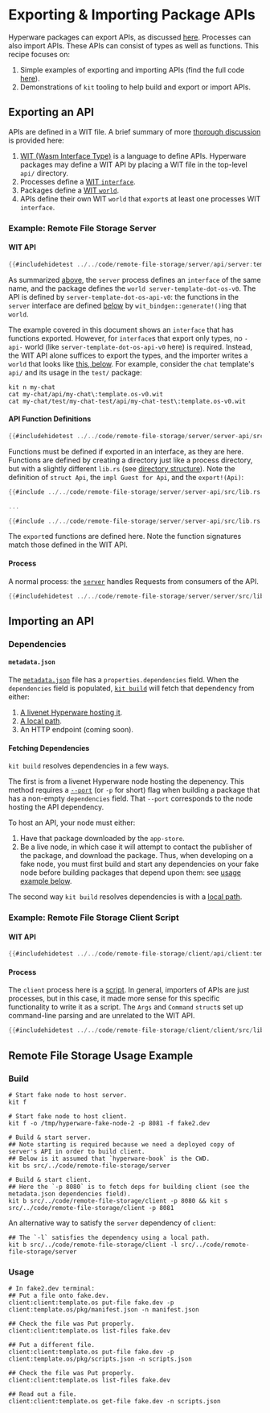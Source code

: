 # Exporting & Importing Package APIs

Hyperware packages can export APIs, as discussed [here](../system/process/wit_apis.md).
Processes can also import APIs.
These APIs can consist of types as well as functions.
This recipe focuses on:
1. Simple examples of exporting and importing APIs (find the full code [here](https://github.com/hyperware-ai/hyperware-book/tree/main/code/remote-file-storage)).
2. Demonstrations of `kit` tooling to help build and export or import APIs.

## Exporting an API

APIs are defined in a WIT file.
A brief summary of more [thorough discussion](../system/process/wit_apis.md#high-level-overview) is provided here:
1. [WIT (Wasm Interface Type)](https://component-model.bytecodealliance.org/design/wit.html) is a language to define APIs.
   Hyperware packages may define a WIT API by placing a WIT file in the top-level `api/` directory.
2. Processes define a [WIT `interface`](https://component-model.bytecodealliance.org/design/wit.html#interfaces).
3. Packages define a [WIT `world`](https://component-model.bytecodealliance.org/design/wit.html#worlds).
4. APIs define their own WIT `world` that `export`s at least one processes WIT `interface`.

### Example: Remote File Storage Server

#### WIT API

```rust
{{#includehidetest ../../code/remote-file-storage/server/api/server:template.os-v0.wit}}
```

As summarized [above](#exporting-an-api), the `server` process defines an `interface` of the same name, and the package defines the `world server-template-dot-os-v0`.
The API is defined by `server-template-dot-os-api-v0`: the functions in the `server` interface are defined [below](#api-function-definitions) by `wit_bindgen::generate!()`ing that `world`.

The example covered in this document shows an `interface` that has functions exported.
However, for `interface`s that export only types, no `-api-` world (like `server-template-dot-os-api-v0` here) is required.
Instead, the WIT API alone suffices to export the types, and the importer writes a `world` that looks like [this, below](#wit-api-1).
For example, consider the `chat` template's `api/` and its usage in the `test/` package:
```
kit n my-chat
cat my-chat/api/my-chat\:template.os-v0.wit
cat my-chat/test/my-chat-test/api/my-chat-test\:template.os-v0.wit
```

#### API Function Definitions

```rust
{{#includehidetest ../../code/remote-file-storage/server/server-api/src/lib.rs}}
```

Functions must be defined if exported in an interface, as they are here.
Functions are defined by creating a directory just like a process directory, but with a slightly different `lib.rs` (see [directory structure](https://github.com/hyperware-ai/hyperware-book/tree/main/code/remote-file-storage/server/server-api)).
Note the definition of `struct Api`, the `impl Guest for Api`, and the `export!(Api)`:
```rust
{{#include ../../code/remote-file-storage/server/server-api/src/lib.rs:93:94}}

...

{{#include ../../code/remote-file-storage/server/server-api/src/lib.rs:115:116}}
```
The `export`ed functions are defined here.
Note the function signatures match those defined in the WIT API.

#### Process

A normal process: the [`server`](https://github.com/hyperware-ai/hyperware-book/tree/main/code/remote-file-storage/server/server/src/lib.rs) handles Requests from consumers of the API.

```rust
{{#includehidetest ../../code/remote-file-storage/server/server/src/lib.rs}}
```

## Importing an API

### Dependencies

#### `metadata.json`

The [`metadata.json`](https://github.com/hyperware-ai/hyperware-book/blob/main/src/code/remote-file-storage/client/metadata.json#L14-L16) file has a `properties.dependencies` field.
When the `dependencies` field is populated, [`kit build`](../kit/build.md) will fetch that dependency from either:
1. [A livenet Hyperware hosting it](#../kit/build.md#--port).
2. [A local path](#../kit/build.#--local-dependency).
3. An HTTP endpoint (coming soon).

#### Fetching Dependencies

`kit build` resolves dependencies in a few ways.

The first is from a livenet Hyperware node hosting the depenency.
This method requires a [`--port`](#../kit/build.md#--port) (or `-p` for short) flag when building a package that has a non-empty `dependencies` field.
That `--port` corresponds to the node hosting the API dependency.

To host an API, your node must either:
1. Have that package downloaded by the `app-store`.
2. Be a live node, in which case it will attempt to contact the publisher of the package, and download the package.
Thus, when developing on a fake node, you must first build and start any dependencies on your fake node before building packages that depend upon them: see [usage example below](#remote-file-storage-usage-example).

The second way `kit build` resolves dependencies is with a [local path](#../kit/build.#--local-dependency).

### Example: Remote File Storage Client Script

#### WIT API

```rust
{{#includehidetest ../../code/remote-file-storage/client/api/client:template.os-v0.wit}}
```

#### Process

The `client` process here is a [script](../cookbook/writing_scripts.md).
In general, importers of APIs are just processes, but in this case, it made more sense for this specific functionality to write it as a script.
The `Args` and `Command` `struct`s set up command-line parsing and are unrelated to the WIT API.

```rust
{{#includehidetest ../../code/remote-file-storage/client/client/src/lib.rs}}
```

## Remote File Storage Usage Example

### Build

```
# Start fake node to host server.
kit f

# Start fake node to host client.
kit f -o /tmp/hyperware-fake-node-2 -p 8081 -f fake2.dev

# Build & start server.
## Note starting is required because we need a deployed copy of server's API in order to build client.
## Below is it assumed that `hyperware-book` is the CWD.
kit bs src/../code/remote-file-storage/server

# Build & start client.
## Here the `-p 8080` is to fetch deps for building client (see the metadata.json dependencies field).
kit b src/../code/remote-file-storage/client -p 8080 && kit s src/../code/remote-file-storage/client -p 8081
```

An alternative way to satisfy the `server` dependency of `client`:
```
## The `-l` satisfies the dependency using a local path.
kit b src/../code/remote-file-storage/client -l src/../code/remote-file-storage/server
```

### Usage

```
# In fake2.dev terminal:
## Put a file onto fake.dev.
client:client:template.os put-file fake.dev -p client:template.os/pkg/manifest.json -n manifest.json

## Check the file was Put properly.
client:client:template.os list-files fake.dev

## Put a different file.
client:client:template.os put-file fake.dev -p client:template.os/pkg/scripts.json -n scripts.json

## Check the file was Put properly.
client:client:template.os list-files fake.dev

## Read out a file.
client:client:template.os get-file fake.dev -n scripts.json
```
